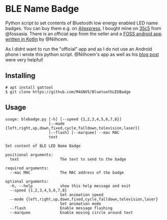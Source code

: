 # BLE Name Badge

Python script to set contents of Bluetooth low energy enabled LED name badges.
You can buy them e.g. on [Aliexpress](https://fr.aliexpress.com/item/Sign-Scrolling-advertising-business-card-show-digital-display-tag-LED-name-badge-Rechargeable-Programmable-White/32759781214.html), I bought mine on [35c5](https://en.wikipedia.org/wiki/Chaos_Communication_Congress) from @fossasia. There is an official app from the seller and a [FOSS android app written in Kotlin](https://github.com/Nilhcem/ble-led-name-badge-android) by @Nilhcem. 

As I didnt want to run the "official" app and as I do not use an Android phone i wrote this python script. @Nilhcem's app as well as his [blog post](http://nilhcem.com/iot/reverse-engineering-bluetooth-led-name-badge) were very helpful!

## Installing
```
# apt install gattool
$ git clone https://github.com/M4GNV5/BluetoothLEDBadge
```

## Usage
```
usage: blebadge.py [-h] [--speed {1,2,3,4,5,6,7,8}]
                   [--mode {left,right,up,down,fixed,cycle,falldown,television,laser}]
                   [--flash] [--marquee] --mac MAC
                   text

Set content of BLE LED Name Badge

positional arguments:
  text                  The text to send to the badge

required arguments:
  --mac MAC             The MAC address of the badge

optional arguments:
  -h, --help            show this help message and exit
  --speed {1,2,3,4,5,6,7,8}
                        Set animation speed
  --mode {left,right,up,down,fixed,cycle,falldown,television,laser}
                        Set animation mode
  --flash               Enable message flashing
  --marquee             Enable moving circle around text
```